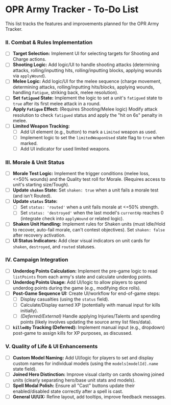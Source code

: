# OPR Army Tracker - To-Do List

This list tracks the features and improvements planned for the OPR Army Tracker.

### II. Combat & Rules Implementation

- [ ] **Target Selection:** Implement UI for selecting targets for Shooting and Charge actions.
- [ ] **Shooting Logic:** Add logic/UI to handle shooting attacks (determining attacks, rolling/inputting hits, rolling/inputting blocks, applying wounds via `applyWound`).
- [ ] **Melee Logic:** Add logic/UI for the melee sequence (charge movement, determining attacks, rolling/inputting hits/blocks, applying wounds, handling `Fatigue`, striking back, melee resolution).
- [ ] **Set `fatigued` State:** Implement the logic to set a unit's `fatigued` state to `true` after its first melee attack in a round.
- [ ] **Apply `Fatigue` Effect:** (Requires Shooting/Melee logic) Modify attack resolution to check `fatigued` status and apply the "hit on 6s" penalty in melee.
- [ ] **Limited Weapon Tracking:**
  - [ ] Add UI element (e.g., button) to mark a `Limited` weapon as used.
  - [ ] Implement logic to set the `limitedWeaponUsed` state flag to `true` when marked.
  - [ ] Add UI indicator for used limited weapons.

### III. Morale & Unit Status

- [ ] **Morale Test Logic:** Implement the trigger conditions (melee loss, <=50% wounds) and the Quality test roll for Morale. (Requires access to unit's starting size/Tough).
- [ ] **Update `shaken` State:** Set `shaken: true` when a unit fails a morale test (and isn't Routed).
- [ ] **Update `status` State:**
  - [ ] Set `status: 'routed'` when a unit fails morale at <=50% strength.
  - [ ] Set `status: 'destroyed'` when the last model's `currentHp` reaches 0 (integrate check into `applyWound` or related logic).
- [ ] **Shaken Unit Handling:** Implement rules for Shaken units (must Idle/Hold to recover, auto-fail morale, can't contest objectives). Set `shaken: false` after recovery activation.
- [ ] **UI Status Indicators:** Add clear visual indicators on unit cards for `shaken`, `destroyed`, and `routed` statuses.

### IV. Campaign Integration

- [ ] **Underdog Points Calculation:** Implement the pre-game logic to read `listPoints` from each army's state and calculate underdog points.
- [ ] **Underdog Points Usage:** Add UI/logic to allow players to spend underdog points during the game (e.g., modifying dice rolls).
- [ ] **Post-Game Sequence UI:** Create UI/workflow for end-of-game steps:
  - [ ] Display casualties (using the `status` field).
  - [ ] Calculate/Display earned XP (potentially with manual input for kills initially).
  - [ ] _(Deferred/External)_ Handle applying Injuries/Talents and spending points (likely involves updating the source army list files/data).
- [ ] **`killedBy` Tracking (Deferred):** Implement manual input (e.g., dropdown) post-game to assign kills for XP purposes, as discussed.

### V. Quality of Life & UI Enhancements

- [ ] **Custom Model Naming:** Add UI/logic for players to set and display custom names for individual models (using the `models[modelId].name` state field).
- [ ] **Joined Hero Distinction:** Improve visual clarity on cards showing joined units (clearly separating hero/base unit stats and models).
- [ ] **Spell Modal Polish:** Ensure all "Cast" buttons update their enabled/disabled state correctly after a spell is cast.
- [ ] **General UI/UX:** Refine layout, add tooltips, improve feedback messages.
